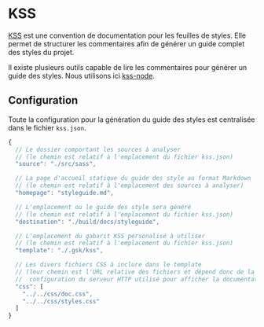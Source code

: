 
KSS
===============================================================================

[KSS](http://warpspire.com/kss/) est une convention de documentation pour les feuilles de styles. Elle permet de structurer les commentaires afin de générer
un guide complet des styles du projet.

Il existe plusieurs outils capable de lire les commentaires pour générer un guide des styles. Nous utilisons ici [kss-node](http://kss-node.github.io/kss-node/).


Configuration
-------------------------------------------------------------------------------

Toute la configuration pour la génération du guide des styles est centralisée dans le fichier `kss.json`.

```javascript
{
  // Le dossier comportant les sources à analyser
  // (le chemin est relatif à l'emplacement du fichier kss.json)
  "source": "./src/sass",

  // La page d'accueil statique du guide des style au format Markdown
  // (le chemin est relatif à l'emplacement des sources à analyser)
  "homepage": "styleguide.md",

  // L'emplacement ou le guide des style sera généré
  // (le chemin est relatif à l'emplacement du fichier kss.json)
  "destination": "./build/docs/styleguide",

  // L'emplacement du gabarit KSS personalisé à utiliser
  // (le chemin est relatif à l'emplacement du fichier kss.json)
  "template": "./.gsk/kss",

  // Les divers fichiers CSS à inclure dans le template
  // (leur chemin est l'URL relative des fichiers et dépend donc de la
  //  configuration du serveur HTTP utilisé pour afficher la documentation)
  "css": [
    "../../css/doc.css",
    "../../css/styles.css"
  ]
}
```
